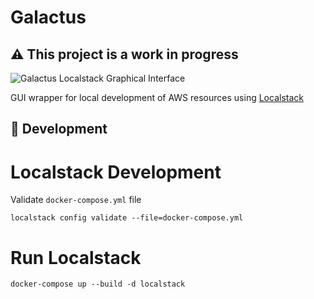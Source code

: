 # Galactus

## ⚠️ This project is a work in progress

![Galactus Localstack Graphical Interface](https://galactus-assets.s3.amazonaws.com/galactus-img1.jpeg)

GUI wrapper for local development of AWS resources using [Localstack](https://localstak.cloud)

## 🔨 Development

# Localstack Development

Validate `docker-compose.yml` file

```shell
localstack config validate --file=docker-compose.yml
```

# Run Localstack

```shell
docker-compose up --build -d localstack
```
